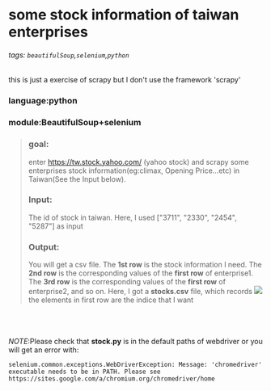 # some stock information of taiwan enterprises
###### tags: `beautifulSoup`,`selenium`,`python`
this is just a exercise of scrapy
but I don't use the framework 'scrapy'
### language:python
### module:BeautifulSoup+selenium
> ### goal: 
> enter https://tw.stock.yahoo.com/ (yahoo stock)
> and scrapy some enterprises stock information(eg:climax, Opening Price...etc) in Taiwan(See the Input below).
> ### Input:
> The id of stock in taiwan.
> Here, I used ["3711", "2330", "2454", "5287"] as input
> ### Output: 
> You will get a csv file.
> The **1st row** is the stock information I need.
> The **2nd row** is the corresponding values of the **first row** of enterprise1.
> The **3rd row** is the corresponding values of the **first row** of enterprise2,
> and so on.
> Here, I got a **stocks.csv** file, which records
> ![](https://i.imgur.com/g6VSMYn.png)
> the elements in first row are the indice that I want
> 
</br></br></br>
*NOTE*:Please check that **stock.py** is in the default paths of webdriver or you will get an error with:

```
selenium.common.exceptions.WebDriverException: Message: 'chromedriver' executable needs to be in PATH. Please see https://sites.google.com/a/chromium.org/chromedriver/home

```





